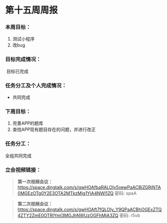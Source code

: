 # 第十五周周报

### 本周目标：

1. 测试小程序
2. 改bug

### 目标完成情况：

​	目标已完成

### 任务分工及个人完成情况：

- 共同完成

### 下周目标：

1. 完善APP的题库
2. 查找APP现有题目存在的问题，并进行改正

### 任务分工：

全组共同完成

### 立会视频链接：

> **第一次视频会议：**
> https://space.dingtalk.com/s/gwHOAfbaRALOIy5vewPaACBjZGRjNTA0MGEzOTg0Y2E3OTA2MTkzMjg1YjA4NWI1ZQ 密码: spaA

> **第二次视频会议：**
> https://space.dingtalk.com/s/gwHOAft7fQLOIy_Y9QPaACBhOGExZTQ4ZTY2ZmE0OTRlYmI3MGJhNWUzOGFhMjA3ZQ 密码: r5vb
